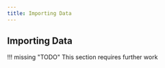 ```yaml
---
title: Importing Data
---
```


## Importing Data

!!! missing "TODO"
	This section requires further work
